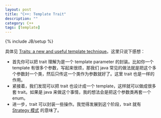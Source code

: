 ```yaml
---
layout: post
title: "C++: Template Trait"
description: ""
category: C++
tags: [template]
---
```

{% include JB/setup %}

具体见 [Traits: a new and useful template technique](http://www.cantrip.org/traits.html)。这里只说下感想：

- 首先你可以把 trait 理解为是一个 template parameter 的封装。比如你一个 template 有很多个参数，写起来很烦，那我们 java 常见的做法就是把这个多个参数封一个类，然后只传这一个类作为参数就好了。这里 trait 也是一样的作用。
- 紧接着，我们发现可以把 trait 也设计成一个 template，这样就可以做成很多套 trait。如果是 java 来做这个事情，我的想法会是把这个参数类再套一个 enum。
- 进一步，trait 可以封装一些操作。我觉得发展到这个阶段，trait 就有 [Strategy 模式](/java/2014/06/24/digest-of-agile-software-development-ppp#dp_strategy) 的意味了。
